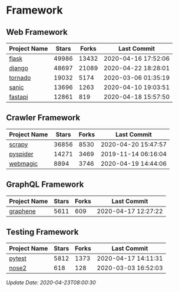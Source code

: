 # Framework

## Web Framework

| Project Name | Stars | Forks | Last Commit |
| ------------ | ----- | ----- | ----------- |
| [flask](https://github.com/pallets/flask) | 49986 | 13432 | 2020-04-16 17:52:06 |
| [django](https://github.com/django/django) | 48697 | 21089 | 2020-04-22 18:28:01 |
| [tornado](https://github.com/tornadoweb/tornado) | 19032 | 5174 | 2020-03-06 01:35:19 |
| [sanic](https://github.com/huge-success/sanic) | 13696 | 1263 | 2020-04-10 19:03:51 |
| [fastapi](https://github.com/tiangolo/fastapi) | 12861 | 819 | 2020-04-18 15:57:50 |

## Crawler Framework

| Project Name | Stars | Forks | Last Commit |
| ------------ | ----- | ----- | ----------- |
| [scrapy](https://github.com/scrapy/scrapy) | 36856 | 8530 | 2020-04-20 15:47:57 |
| [pyspider](https://github.com/binux/pyspider) | 14271 | 3469 | 2019-11-14 06:16:04 |
| [webmagic](https://github.com/code4craft/webmagic) | 8894 | 3746 | 2020-04-19 14:44:06 |

## GraphQL Framework

| Project Name | Stars | Forks | Last Commit |
| ------------ | ----- | ----- | ----------- |
| [graphene](https://github.com/graphql-python/graphene) | 5611 | 609 | 2020-04-17 12:27:22 |

## Testing Framework

| Project Name | Stars | Forks | Last Commit |
| ------------ | ----- | ----- | ----------- |
| [pytest](https://github.com/pytest-dev/pytest) | 5812 | 1373 | 2020-04-17 14:11:31 |
| [nose2](https://github.com/nose-devs/nose2) | 618 | 128 | 2020-03-03 16:52:03 |

*Update Date: 2020-04-23T08:00:30*